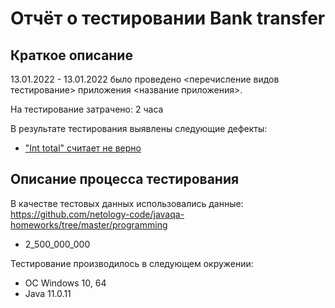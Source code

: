 # Отчёт о тестировании Bank transfer

## Краткое описание

13.01.2022 - 13.01.2022 было проведено <перечисление видов тестирование> приложения <название приложения>.

На тестирование затрачено: 2 часа

В результате тестирования выявлены следующие дефекты:

* <a href="https://github.com/OrekhovRA/Java_1.2.1/issues/1#issue-1101538618">"Int total" считает не верно</a>

## Описание процесса тестирования

В качестве тестовых данных использовались
данные: https://github.com/netology-code/javaqa-homeworks/tree/master/programming

* 2_500_000_000

Тестирование производилось в следующем окружении:

* OC Windows 10, 64
* Java 11.0.11